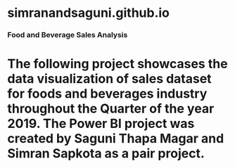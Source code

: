 # simranandsaguni.github.io
### Food and Beverage Sales Analysis
# The following project showcases the data visualization of sales dataset for foods and beverages industry throughout the Quarter of the year 2019. The Power BI project was created by Saguni Thapa Magar and Simran Sapkota as a pair project.
